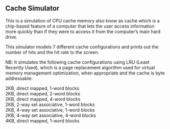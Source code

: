 ## Cache Simulator

This is a simulation of CPU cache memory also know as cache which is a chip-based feature of a computer that lets the user access information more quickly than if they were to access it from the computer’s main hard drive.

This simulator models 7 different cache configurations and prints out the number of hits and the hit rate to the screen.

NB: It simulates the following cache configurations using LRU (Least Recently Used), which is a page replacement algorithm used for virtual memory management optimization, when appropriate and the cache is byte addressable:

2KB, direct mapped, 1-word blocks  
2KB, direct mapped, 2-word blocks  
2KB, direct mapped, 4-word blocks  
2KB, 2-way set associative, 1-word blocks  
2KB, 4-way set associative, 1-word blocks  
2KB, 4-way set associative, 4-word blocks  
4KB, direct mapped, 1-word blocks
